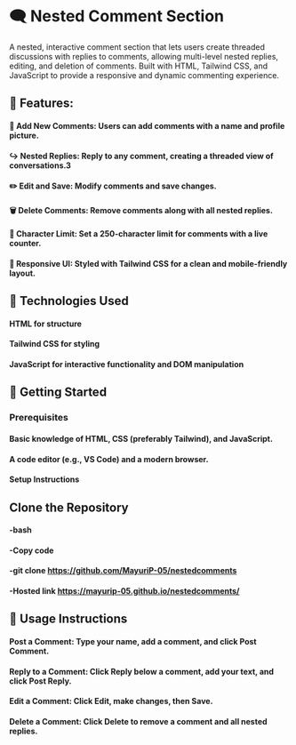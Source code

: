 # 🗨️ Nested Comment Section
A nested, interactive comment section that lets users create threaded discussions with replies to comments, allowing multi-level nested replies, editing, and deletion of comments. Built with HTML, Tailwind CSS, and JavaScript to provide a responsive and dynamic commenting experience.


## 🌟 Features:
#### 💬 Add New Comments: Users can add comments with a name and profile picture.
#### ↪️ Nested Replies: Reply to any comment, creating a threaded view of conversations.3
#### ✏️ Edit and Save: Modify comments and save changes.
#### 🗑️ Delete Comments: Remove comments along with all nested replies.
#### 📏 Character Limit: Set a 250-character limit for comments with a live counter.
#### 📱 Responsive UI: Styled with Tailwind CSS for a clean and mobile-friendly layout.

## 🔧 Technologies Used
#### HTML for structure
#### Tailwind CSS for styling
#### JavaScript for interactive functionality and DOM manipulation

## 🚀 Getting Started
### Prerequisites
#### Basic knowledge of HTML, CSS (preferably Tailwind), and JavaScript.
#### A code editor (e.g., VS Code) and a modern browser.
#### Setup Instructions

## Clone the Repository
#### -bash
#### -Copy code
#### -git clone <https://github.com/MayuriP-05/nestedcomments>
#### -Hosted link <https://mayurip-05.github.io/nestedcomments/>

## 📄 Usage Instructions
#### Post a Comment: Type your name, add a comment, and click Post Comment.
#### Reply to a Comment: Click Reply below a comment, add your text, and click Post Reply.
#### Edit a Comment: Click Edit, make changes, then Save.
#### Delete a Comment: Click Delete to remove a comment and all nested replies.



